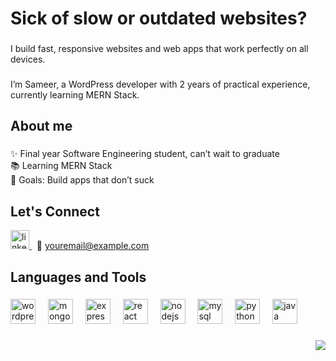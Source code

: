<h1 align="left">Sick of slow or outdated websites?</h1>

###

<p align="left">I build fast, responsive websites and web apps that work perfectly on all devices.</p>

###

<p align="left">I’m Sameer, a WordPress developer with 2 years of practical experience, currently learning MERN Stack.</p>

###

<h2 align="left">About me</h2>

###

<p align="left">✨ Final year Software Engineering student, can’t wait to graduate<br>📚 Learning MERN Stack<br>🎯 Goals: Build apps that don’t suck</p>

###

<h2 align="left">Let's Connect</h2>

<p align="left">
  <a href="https://linkedin.com/in/yourlinkedin" target="_blank">
    <img src="https://cdn.jsdelivr.net/gh/devicons/devicon/icons/linkedin/linkedin-original.svg" height="30" alt="linkedin logo" />
  </a>
  &nbsp;&nbsp;📧 <a href="mailto:youremail@example.com">youremail@example.com</a>
</p>

###

<h2 align="left">Languages and Tools</h2>

###

<div align="left">
  <img src="https://cdn.simpleicons.org/wordpress/21759B" height="40" alt="wordpress logo" />
  <img width="12" />
  <img src="https://cdn.jsdelivr.net/gh/devicons/devicon/icons/mongodb/mongodb-original.svg" height="40" alt="mongodb logo" />
  <img width="12" />
  <img src="https://cdn.jsdelivr.net/gh/devicons/devicon/icons/express/express-original.svg" height="40" alt="express logo" />
  <img width="12" />
  <img src="https://cdn.jsdelivr.net/gh/devicons/devicon/icons/react/react-original.svg" height="40" alt="react logo" />
  <img width="12" />
  <img src="https://cdn.jsdelivr.net/gh/devicons/devicon/icons/nodejs/nodejs-original.svg" height="40" alt="nodejs logo" />
  <img width="12" />
  <img src="https://cdn.jsdelivr.net/gh/devicons/devicon/icons/mysql/mysql-original.svg" height="40" alt="mysql logo" />
  <img width="12" />
  <img src="https://cdn.jsdelivr.net/gh/devicons/devicon/icons/python/python-original.svg" height="40" alt="python logo" />
  <img width="12" />
  <img src="https://cdn.jsdelivr.net/gh/devicons/devicon/icons/java/java-original.svg" height="40" alt="java logo" />
</div>

###

<div align="right">
  <img src="https://visitor-badge.laobi.icu/badge?page_id=khansameerm.khansameerm&left_color=darkblue&right_color=green" />
</div>
